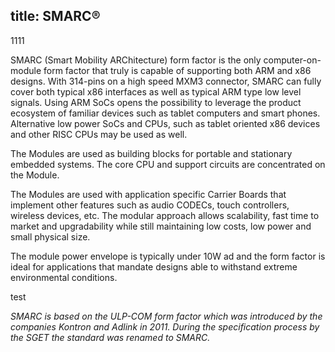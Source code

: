  title: SMARC®
---

1111

SMARC (Smart Mobility ARChitecture) form factor is the only computer-on-module form factor that truly is capable of supporting both ARM and x86 designs. With 314-pins on a high speed MXM3 connector, SMARC can fully cover both typical x86 interfaces as well as typical ARM type low level signals. Using ARM SoCs opens the possibility to leverage the product ecosystem of familiar devices such as tablet computers and smart phones. Alternative low power SoCs and CPUs, such as tablet oriented x86 devices and other RISC CPUs may be used as well. 

The Modules are used as building blocks for portable and stationary embedded systems. The core CPU and support circuits are concentrated on the Module. 

The Modules are used with application specific Carrier Boards that implement other features such as audio CODECs, touch controllers, wireless devices, etc. The modular approach allows scalability, fast time to market and upgradability while still maintaining low costs, low power and small physical size.

The module power envelope is typically under 10W ad and the form factor is ideal for applications that mandate designs able to withstand extreme environmental conditions.

test

*SMARC is based on the ULP-COM form factor which was introduced by the companies Kontron and Adlink in 2011. During the specification process by the SGET the standard was renamed to SMARC.*
